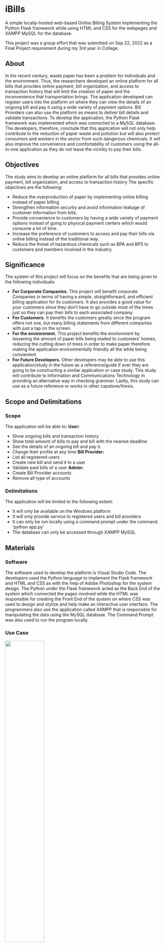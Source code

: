 # iBills
A simple locally-hosted web-based Online Billing System implementing the Python Flask framework while using HTML and CSS for the webpages and XAMPP MySQL for the database.

This project was a group effort that was submitted on Sep 22, 2022 as a Final Project requirement during my 3rd year in College.

## About
In the recent century, waste paper has been a problem for individuals and the environment. Thus, the researchers developed an online platform for all bills that provides online payment, bill organization, and access to transaction history that will limit the creation of paper and the inconvenience that transportation brings. The application developed can register users into the platform on where they can view the details of an ongoing bill and pay it using a wide variety of payment options. Bill Providers can also use the platform as means to deliver bill details and validate transactions. To develop the application, the Python Flask framework was implemented which was connected to a MySQL database. The developers, therefore, conclude that this application will not only help contribute to the reduction of paper waste and pollution but will also protect consumers and workers in the sector from such dangerous chemicals. It will also improve the convenience and comfortability of customers using the all-in-one application as they do not leave the vicinity to pay their bills.

## Objectives
The study aims to develop an online platform for all bills that provides online payment, bill organization, and access to transaction history
The specific objectives are the following:
- Reduce the overproduction of paper by implementing online billing instead of paper billing
- Strengthen information security and avoid information leakage of customer information from bills.
- Provide convenience to customers by having a wide variety of payment options instead of going to physical payment centers which would consume a lot of time.
- Increase the preference of customers to access and pay their bills via online billing instead of the traditional way.
- Reduce the threat of hazardous chemicals such as BPA and BPS to customers and members involved in the industry.

## Significance
The system of this project will focus on the benefits that are being given to the following individuals:
- **For Corporate Companies.** This project will benefit corporate Companies in terms of having a simple, straightforward, and efficient billing application for its customers. It also provides a good value for your customers since they don’t have to go outside most of the times just so they can pay their bills to each associated company.
- **For Customers.** It benefits the customers greatly since the program offers not one, but many billing statements from different companies with just a tap on the screen.
- **For the environment.** This project benefits the environment by lessening the amount of paper bills being mailed to customers’ homes, reducing the cutting down of trees in order to make paper therefore making the application environmentally friendly all the while being convienient
- **For Future Developers.** Other developers may be able to use this application/study in the future as a reference/guide if ever they are going to be constructing a similar application or case study. This study will contribute to Information and Communications Technology in providing an alternative way in checking grammar. Lastly, this study can use as a future reference or works in other capstone/thesis.

## Scope and Delimitations
### Scope
The application will be able to:
**User:**
- Show ongoing bills and transaction history
- Show total amount of bills to pay and bill with the nearest deadline
- See the details of an ongoing bill and pay it.
- Change their profile at any time
**Bill Provider:**
- List all registered users
- Create new bill and send it to a user
- Validate paid bills of a user
**Admin:**
- Create Bill Provider accounts
- Remove all type of accounts

### Delimitations
The application will be limited to the following extent:
- It will only be available on the Windows platform
- It will only provide service to registered users and bill providers
- It can only be run locally using a command prompt under the command ‘python app.py’
- The database can only be accessed through XAMPP MySQL

## Materials
### Software
The software used to develop the platform is Visual Studio Code. The developers used the Python language to implement the Flask framework and HTML and CSS as with the help of Adobe Photoshop for the system design. The Python under the Flask framework acted as the Back End of the system which connected the pages involved while the HTML was responsible for creating the Front End of the system on where CSS was used to design and stylize and help make an interactive user interface. The programmers also use the application called XAMPP that is responsible for manipulating the data using the MySQL database. The Command Prompt was also used to run the program locally.

### Use Case
<img src="/screenshots/UseCase.png" width=50% height=50%>

### Data Model
<img src="/screenshots/DataModel.png" width=50% height=50%>

## Project Screenshots
<img src="/screenshots/HomeScreen.png" width=75% height=75%>

### Customer
<img src="/screenshots/CustomerSignInScreen.png" width=75% height=75%>
<img src="/screenshots/CustomerSignUpScreen.png" width=75% height=75%>
<img src="/screenshots/CustomerMainMenu.png" width=75% height=75%>
<img src="/screenshots/CustomerBillingDetails.png" width=75% height=75%>
<img src="/screenshots/CustomerPaymentHistory.png" width=75% height=75%>

### Bill Provider
<img src="/screenshots/BillProviderOngoingBills.png" width=75% height=75%>
<img src="/screenshots/BillProviderTransactionHistory.png" width=75% height=75%>
<img src="/screenshots/BillProviderGenerateBill.png" width=75% height=75%>
<img src="/screenshots/BillProviderValidatePayments.png" width=75% height=75%>

### Admin
<img src="/screenshots/AdminMainMenu.png" width=75% height=75%>
<img src="/screenshots/AdminCreateBillProvider.png" width=75% height=75%>
